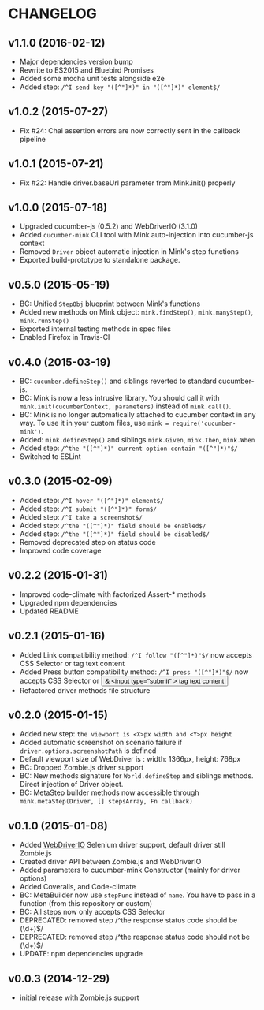 # CHANGELOG

## v1.1.0 (2016-02-12)
* Major dependencies version bump
* Rewrite to ES2015 and Bluebird Promises
* Added some mocha unit tests alongside e2e
* Added step: `/^I send key "([^"]*)" in "([^"]*)" element$/`

## v1.0.2 (2015-07-27)
* Fix #24: Chai assertion errors are now correctly sent in the callback pipeline

## v1.0.1 (2015-07-21)
* Fix #22: Handle driver.baseUrl parameter from Mink.init() properly

## v1.0.0 (2015-07-18)
* Upgraded cucumber-js (0.5.2) and WebDriverIO (3.1.0)
* Added `cucumber-mink` CLI tool with Mink auto-injection into cucumber-js context
* Removed `Driver` object automatic injection in Mink's step functions
* Exported build-prototype to standalone package.

## v0.5.0 (2015-05-19)
* BC: Unified `StepObj` blueprint between Mink's functions
* Added new methods on Mink object: `mink.findStep()`, `mink.manyStep()`, `mink.runStep()`
* Exported internal testing methods in spec files
* Enabled Firefox in Travis-CI

## v0.4.0 (2015-03-19)
* BC: `cucumber.defineStep()` and siblings reverted to standard cucumber-js.
* BC: Mink is now a less intrusive library. You should call it with `mink.init(cucumberContext, parameters)` instead of `mink.call()`.
* BC: Mink is no longer automatically attached to cucumber context in any way. To use it in your custom files, use `mink = require('cucumber-mink')`.
* Added: `mink.defineStep()` and siblings `mink.Given`, `mink.Then`, `mink.When`
* Added step: `/^the "([^"]*)" current option contain "([^"]*)"$/`
* Switched to ESLint

## v0.3.0 (2015-02-09)
* Added step: `/^I hover "([^"]*)" element$/`
* Added step: `/^I submit "([^"]*)" form$/`
* Added step: `/^I take a screenshot$/`
* Added step: `/^the "([^"]*)" field should be enabled$/`
* Added step: `/^the "([^"]*)" field should be disabled$/`
* Removed deprecated step on status code
* Improved code coverage

## v0.2.2 (2015-01-31)
* Improved code-climate with factorized Assert-* methods
* Upgraded npm dependencies
* Updated README

## v0.2.1 (2015-01-16)
* Added Link compatibility method: `/^I follow "([^"]*)"$/` now accepts CSS Selector or <a> tag text content
* Added Press button compatibility method: `/^I press "([^"]*)"$/` now accepts CSS Selector or <button> & <input type="submit" \> tag text content
* Refactored driver methods file structure

## v0.2.0 (2015-01-15)
* Added new step: `the viewport is <X>px width and <Y>px height`
* Added automatic screenshot on scenario failure if `driver.options.screenshotPath` is defined
* Default viewport size of WebDriver is : width: 1366px, height: 768px
* BC: Dropped Zombie.js driver support
* BC: New methods signature for `World.defineStep` and siblings methods. Direct injection of Driver object.
* BC: MetaStep builder methods now accessible through `mink.metaStep(Driver, [] stepsArray, Fn callback)`

## v0.1.0 (2015-01-08)
* Added [WebDriverIO](https://github.com/webdriverio/webdriverio) Selenium driver support, default driver still Zombie.js
* Created driver API between Zombie.js and WebDriverIO
* Added parameters to cucumber-mink Constructor (mainly for driver options)
* Added Coveralls, and Code-climate
* BC: MetaBuilder now use `stepFunc` instead of `name`. You have to pass in a function (from this repository or custom)
* BC: All steps now only accepts CSS Selector
* DEPRECATED: removed step /^the response status code should be (\d+)$/
* DEPRECATED: removed step /^the response status code should not be (\d+)$/
* UPDATE: npm dependencies upgrade

## v0.0.3 (2014-12-29)
* initial release with Zombie.js support
